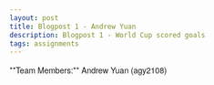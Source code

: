 ```yaml
---
layout: post
title: Blogpost 1 - Andrew Yuan
description: Blogpost 1 - World Cup scored goals
tags: assignments
---
```


<meta charset="utf-8">
<style>
	body {
	  font-family: "Helvetica Neue", Helvetica, Arial, sans-serif;
	  margin: auto;
	}
	
	text {
	  font: 10px sans-serif;
	}
	
	.axis path,
	.axis line {
	  fill: none;
	  stroke: #000;
	  shape-rendering: crispEdges;
	}
	
      #tooltip {
        position: absolute;
        width: 200px;
        height: auto;
        padding: 10px;
        background-color: white;
        -webkit-border-radius: 10px;
        -moz-border-radius: 10px;
        border-radius: 10px;
        -webkit-box-shadow: 4px 4px 10px rgba(0, 0, 0, 0.4);
        -moz-box-shadow: 4px 4px 10px rgba(0, 0, 0, 0.4);
        box-shadow: 4px 4px 10px rgba(0, 0, 0, 0.4);
        pointer-events: none;
      }

      #tooltip.hidden {
        display: none;
      }

      #tooltip p {
        margin: 0;
        font-family: sans-serif;
        font-size: 12px;
        line-height: 20px;
      }


</style>

<body>
**Team Members:** Andrew Yuan (agy2108)

<script src="http://d3js.org/d3.v3.min.js">
</script>
<p>
<p>
<br>
<svg></svg>
<div id="tooltip" class="hidden">
        <p><span id="value"></p>
</div>


<script>
/*modified from Mike Bostock at http://bl.ocks.org/3943967 */


var data = [
{"year":2010, "team":"Germany", "round1":5, "round2":4, "round3":7},
{"year":2010, "team":"Netherlands", "round1":5, "round2":2, "round3":5},
{"year":2010, "team":"Uruguay", "round1":4, "round2":2, "round3":5},
{"year":2010, "team":"Argentina", "round1":7, "round2":3, "round3":0},
{"year":2010, "team":"Brazil", "round1":5, "round2":3, "round3":1},
{"year":2010, "team":"Spain", "round1":4, "round2":1, "round3":3},
{"year":2010, "team":"Portugal", "round1":7, "round2":0, "round3":0},
{"year":2010, "team":"Korea Republic", "round1":5, "round2":1, "round3":0},
{"year":2010, "team":"Slovakia", "round1":4, "round2":1, "round3":0},
{"year":2010, "team":"Ghana", "round1":2, "round2":2, "round3":1},
{"year":2010, "team":"USA", "round1":4, "round2":1, "round3":0},
{"year":2010, "team":"Mexico", "round1":3, "round2":1, "round3":0},
{"year":2010, "team":"Cote d'Ivoire", "round1":4, "round2":0, "round3":0},
{"year":2010, "team":"Italy", "round1":4, "round2":0, "round3":0},
{"year":2010, "team":"Japan", "round1":4, "round2":0, "round3":0},
{"year":2010, "team":"South Africa", "round1":3, "round2":0, "round3":0},
{"year":2010, "team":"Chile", "round1":3, "round2":0, "round3":0},
{"year":2010, "team":"Australia", "round1":3, "round2":0, "round3":0},
{"year":2010, "team":"Denmark", "round1":3, "round2":0, "round3":0},
{"year":2010, "team":"Slovenia", "round1":3, "round2":0, "round3":0},
{"year":2010, "team":"England", "round1":2, "round2":1, "round3":0},
{"year":2010, "team":"Nigeria", "round1":3, "round2":0, "round3":0},
{"year":2010, "team":"Paraguay", "round1":3, "round2":0, "round3":0},
{"year":2010, "team":"Serbia", "round1":2, "round2":0, "round3":0},
{"year":2010, "team":"Greece", "round1":2, "round2":0, "round3":0},
{"year":2010, "team":"New Zealand", "round1":2, "round2":0, "round3":0},
{"year":2010, "team":"Cameroon", "round1":2, "round2":0, "round3":0},
{"year":2010, "team":"Korea DPR", "round1":1, "round2":0, "round3":0},
{"year":2010, "team":"France", "round1":1, "round2":0, "round3":0},
{"year":2010, "team":"Switzerland", "round1":1, "round2":0, "round3":0},
{"year":2010, "team":"Algeria", "round1":0, "round2":0, "round3":0},
{"year":2010, "team":"Honduras", "round1":0, "round2":0, "round3":0},
{"year":2006, "team":"Germany", "round1":8, "round2":2, "round3":4},
{"year":2006, "team":"Italy", "round1":5, "round2":1, "round3":6},
{"year":2006, "team":"Argentina", "round1":8, "round2":2, "round3":1},
{"year":2006, "team":"Brazil", "round1":7, "round2":3, "round3":0},
{"year":2006, "team":"Spain", "round1":8, "round2":1, "round3":0},
{"year":2006, "team":"France", "round1":3, "round2":3, "round3":3},
{"year":2006, "team":"Portugal", "round1":5, "round2":1, "round3":1},
{"year":2006, "team":"England", "round1":5, "round2":1, "round3":0},
{"year":2006, "team":"Mexico", "round1":4, "round2":1, "round3":0},
{"year":2006, "team":"Cote d'Ivoire", "round1":5, "round2":0, "round3":0},
{"year":2006, "team":"Australia", "round1":5, "round2":0, "round3":0},
{"year":2006, "team":"Ukraine", "round1":5, "round2":0, "round3":0},
{"year":2006, "team":"Ecuador", "round1":5, "round2":0, "round3":0},
{"year":2006, "team":"Switzerland", "round1":4, "round2":0, "round3":0},
{"year":2006, "team":"Ghana", "round1":4, "round2":0, "round3":0},
{"year":2006, "team":"Korea Republic", "round1":3, "round2":0, "round3":0},
{"year":2006, "team":"Czech Republic", "round1":3, "round2":0, "round3":0},
{"year":2006, "team":"Sweden", "round1":3, "round2":0, "round3":0},
{"year":2006, "team":"Costa Rica", "round1":3, "round2":0, "round3":0},
{"year":2006, "team":"Netherlands", "round1":3, "round2":0, "round3":0},
{"year":2006, "team":"Tunisia", "round1":3, "round2":0, "round3":0},
{"year":2006, "team":"Poland", "round1":2, "round2":0, "round3":0},
{"year":2006, "team":"Saudi Arabia", "round1":2, "round2":0, "round3":0},
{"year":2006, "team":"Paraguay", "round1":2, "round2":0, "round3":0},
{"year":2006, "team":"Serbia and Montenegro", "round1":2, "round2":0, "round3":0},
{"year":2006, "team":"Croatia", "round1":2, "round2":0, "round3":0},
{"year":2006, "team":"USA", "round1":2, "round2":0, "round3":0},
{"year":2006, "team":"Iran", "round1":2, "round2":0, "round3":0},
{"year":2006, "team":"Japan", "round1":2, "round2":0, "round3":0},
{"year":2006, "team":"Angola", "round1":1, "round2":0, "round3":0},
{"year":2006, "team":"Togo", "round1":1, "round2":0, "round3":0},
{"year":2006, "team":"Trinidad and Tobago", "round1":0, "round2":0, "round3":0},
{"year":2002, "team":"Brazil", "round1":11, "round2":2, "round3":5},
{"year":2002, "team":"Germany", "round1":11, "round2":1, "round3":2},
{"year":2002, "team":"Spain", "round1":9, "round2":1, "round3":0},
{"year":2002, "team":"Turkey", "round1":5, "round2":1, "round3":4},
{"year":2002, "team":"Korea Republic", "round1":4, "round2":2, "round3":2},
{"year":2002, "team":"Senegal", "round1":5, "round2":2, "round3":0},
{"year":2002, "team":"USA", "round1":5, "round2":2, "round3":0},
{"year":2002, "team":"England", "round1":2, "round2":3, "round3":1},
{"year":2002, "team":"Portugal", "round1":6, "round2":0, "round3":0},
{"year":2002, "team":"Belgium", "round1":6, "round2":0, "round3":0},
{"year":2002, "team":"Paraguay", "round1":6, "round2":0, "round3":0},
{"year":2002, "team":"Republic of Ireland", "round1":5, "round2":1, "round3":0},
{"year":2002, "team":"Costa Rica", "round1":5, "round2":0, "round3":0},
{"year":2002, "team":"Denmark", "round1":5, "round2":0, "round3":0},
{"year":2002, "team":"Sweden", "round1":4, "round2":1, "round3":0},
{"year":2002, "team":"Italy", "round1":4, "round2":1, "round3":0},
{"year":2002, "team":"Japan", "round1":5, "round2":0, "round3":0},
{"year":2002, "team":"South Africa", "round1":5, "round2":0, "round3":0},
{"year":2002, "team":"Uruguay", "round1":4, "round2":0, "round3":0},
{"year":2002, "team":"Russia", "round1":4, "round2":0, "round3":0},
{"year":2002, "team":"Mexico", "round1":4, "round2":0, "round3":0},
{"year":2002, "team":"Poland", "round1":3, "round2":0, "round3":0},
{"year":2002, "team":"Croatia", "round1":2, "round2":0, "round3":0},
{"year":2002, "team":"Ecuador", "round1":2, "round2":0, "round3":0},
{"year":2002, "team":"Cameroon", "round1":2, "round2":0, "round3":0},
{"year":2002, "team":"Slovenia", "round1":2, "round2":0, "round3":0},
{"year":2002, "team":"Argentina", "round1":2, "round2":0, "round3":0},
{"year":2002, "team":"Tunisia", "round1":1, "round2":0, "round3":0},
{"year":2002, "team":"Nigeria", "round1":1, "round2":0, "round3":0},
{"year":2002, "team":"France", "round1":0, "round2":0, "round3":0},
{"year":2002, "team":"China PR", "round1":0, "round2":0, "round3":0},
{"year":2002, "team":"Saudi Arabia", "round1":0, "round2":0, "round3":0},
{"year":1998, "team":"France", "round1":9, "round2":1, "round3":5},
{"year":1998, "team":"Brazil", "round1":6, "round2":4, "round3":4},
{"year":1998, "team":"Netherlands", "round1":7, "round2":2, "round3":4},
{"year":1998, "team":"Croatia", "round1":4, "round2":1, "round3":6},
{"year":1998, "team":"Argentina", "round1":7, "round2":2, "round3":1},
{"year":1998, "team":"Denmark", "round1":3, "round2":4, "round3":2},
{"year":1998, "team":"Mexico", "round1":7, "round2":1, "round3":0},
{"year":1998, "team":"Germany", "round1":6, "round2":2, "round3":0},
{"year":1998, "team":"Spain", "round1":8, "round2":0, "round3":0},
{"year":1998, "team":"Italy", "round1":7, "round2":1, "round3":0},
{"year":1998, "team":"England", "round1":5, "round2":2, "round3":0},
{"year":1998, "team":"Nigeria", "round1":5, "round2":1, "round3":0},
{"year":1998, "team":"Yugoslavia", "round1":4, "round2":1, "round3":0},
{"year":1998, "team":"Chile", "round1":4, "round2":1, "round3":0},
{"year":1998, "team":"Morocco", "round1":5, "round2":0, "round3":0},
{"year":1998, "team":"Norway", "round1":5, "round2":0, "round3":0},
{"year":1998, "team":"Romania", "round1":4, "round2":0, "round3":0},
{"year":1998, "team":"Belgium", "round1":3, "round2":0, "round3":0},
{"year":1998, "team":"South Africa", "round1":3, "round2":0, "round3":0},
{"year":1998, "team":"Paraguay", "round1":3, "round2":0, "round3":0},
{"year":1998, "team":"Austria", "round1":3, "round2":0, "round3":0},
{"year":1998, "team":"Jamaica", "round1":3, "round2":0, "round3":0},
{"year":1998, "team":"Iran", "round1":2, "round2":0, "round3":0},
{"year":1998, "team":"Saudi Arabia", "round1":2, "round2":0, "round3":0},
{"year":1998, "team":"Cameroon", "round1":2, "round2":0, "round3":0},
{"year":1998, "team":"Korea Republic", "round1":2, "round2":0, "round3":0},
{"year":1998, "team":"Scotland", "round1":2, "round2":0, "round3":0},
{"year":1998, "team":"USA", "round1":1, "round2":0, "round3":0},
{"year":1998, "team":"Bulgaria", "round1":1, "round2":0, "round3":0},
{"year":1998, "team":"Japan", "round1":1, "round2":0, "round3":0},
{"year":1998, "team":"Colombia", "round1":1, "round2":0, "round3":0},
{"year":1998, "team":"Tunisia", "round1":1, "round2":0, "round3":0},
{"year":1994, "team":"Sweden", "round1":6, "round2":3, "round3":6},
{"year":1994, "team":"Brazil", "round1":6, "round2":1, "round3":4},
{"year":1994, "team":"Romania", "round1":5, "round2":3, "round3":2},
{"year":1994, "team":"Spain", "round1":6, "round2":3, "round3":1},
{"year":1994, "team":"Bulgaria", "round1":6, "round2":1, "round3":3},
{"year":1994, "team":"Germany", "round1":5, "round2":3, "round3":1},
{"year":1994, "team":"Netherlands", "round1":4, "round2":2, "round3":2},
{"year":1994, "team":"Italy", "round1":2, "round2":2, "round3":4},
{"year":1994, "team":"Argentina", "round1":6, "round2":2, "round3":0},
{"year":1994, "team":"Nigeria", "round1":6, "round2":1, "round3":0},
{"year":1994, "team":"Russia", "round1":7, "round2":0, "round3":0},
{"year":1994, "team":"Saudi Arabia", "round1":4, "round2":1, "round3":0},
{"year":1994, "team":"Switzerland", "round1":5, "round2":0, "round3":0},
{"year":1994, "team":"Colombia", "round1":4, "round2":0, "round3":0},
{"year":1994, "team":"Belgium", "round1":2, "round2":2, "round3":0},
{"year":1994, "team":"Korea Republic", "round1":4, "round2":0, "round3":0},
{"year":1994, "team":"Mexico", "round1":3, "round2":1, "round3":0},
{"year":1994, "team":"USA", "round1":3, "round2":0, "round3":0},
{"year":1994, "team":"Cameroon", "round1":3, "round2":0, "round3":0},
{"year":1994, "team":"Morocco", "round1":2, "round2":0, "round3":0},
{"year":1994, "team":"Republic of Ireland", "round1":2, "round2":0, "round3":0},
{"year":1994, "team":"Bolivia", "round1":1, "round2":0, "round3":0},
{"year":1994, "team":"Norway", "round1":1, "round2":0, "round3":0},
{"year":1994, "team":"Greece", "round1":0, "round2":0, "round3":0},
{"year":1990, "team":"Germany FR", "round1":10, "round2":2, "round3":3},
{"year":1990, "team":"Czechoslovakia", "round1":6, "round2":4, "round3":0},
{"year":1990, "team":"Italy", "round1":4, "round2":2, "round3":4},
{"year":1990, "team":"England", "round1":2, "round2":1, "round3":5},
{"year":1990, "team":"Yugoslavia", "round1":6, "round2":2, "round3":0},
{"year":1990, "team":"Cameroon", "round1":3, "round2":2, "round3":2},
{"year":1990, "team":"Spain", "round1":5, "round2":1, "round3":0},
{"year":1990, "team":"Belgium", "round1":6, "round2":0, "round3":0},
{"year":1990, "team":"Argentina", "round1":3, "round2":1, "round3":1},
{"year":1990, "team":"Soviet Union", "round1":4, "round2":0, "round3":0},
{"year":1990, "team":"Costa Rica", "round1":3, "round2":1, "round3":0},
{"year":1990, "team":"Colombia", "round1":3, "round2":1, "round3":0},
{"year":1990, "team":"Brazil", "round1":4, "round2":0, "round3":0},
{"year":1990, "team":"Romania", "round1":4, "round2":0, "round3":0},
{"year":1990, "team":"Sweden", "round1":3, "round2":0, "round3":0},
{"year":1990, "team":"Netherlands", "round1":2, "round2":1, "round3":0},
{"year":1990, "team":"Uruguay", "round1":2, "round2":0, "round3":0},
{"year":1990, "team":"Austria", "round1":2, "round2":0, "round3":0},
{"year":1990, "team":"USA", "round1":2, "round2":0, "round3":0},
{"year":1990, "team":"Scotland", "round1":2, "round2":0, "round3":0},
{"year":1990, "team":"United Arab Emirates", "round1":2, "round2":0, "round3":0},
{"year":1990, "team":"Republic of Ireland", "round1":2, "round2":0, "round3":0},
{"year":1990, "team":"Korea Republic", "round1":1, "round2":0, "round3":0},
{"year":1990, "team":"Egypt", "round1":1, "round2":0, "round3":0},
{"year":1986, "team":"Argentina", "round1":6, "round2":1, "round3":7},
{"year":1986, "team":"Soviet Union", "round1":9, "round2":3, "round3":0},
{"year":1986, "team":"France", "round1":5, "round2":2, "round3":5},
{"year":1986, "team":"Belgium", "round1":5, "round2":4, "round3":3},
{"year":1986, "team":"Spain", "round1":5, "round2":5, "round3":1},
{"year":1986, "team":"Denmark", "round1":9, "round2":1, "round3":0},
{"year":1986, "team":"Brazil", "round1":5, "round2":4, "round3":1},
{"year":1986, "team":"Germany FR", "round1":3, "round2":1, "round3":4},
{"year":1986, "team":"England", "round1":3, "round2":3, "round3":1},
{"year":1986, "team":"Mexico", "round1":4, "round2":2, "round3":0},
{"year":1986, "team":"Italy", "round1":5, "round2":0, "round3":0},
{"year":1986, "team":"Paraguay", "round1":4, "round2":0, "round3":0},
{"year":1986, "team":"Korea Republic", "round1":4, "round2":0, "round3":0},
{"year":1986, "team":"Morocco", "round1":3, "round2":0, "round3":0},
{"year":1986, "team":"Portugal", "round1":2, "round2":0, "round3":0},
{"year":1986, "team":"Bulgaria", "round1":2, "round2":0, "round3":0},
{"year":1986, "team":"Hungary", "round1":2, "round2":0, "round3":0},
{"year":1986, "team":"Northern Ireland", "round1":2, "round2":0, "round3":0},
{"year":1986, "team":"Uruguay", "round1":2, "round2":0, "round3":0},
{"year":1986, "team":"Poland", "round1":1, "round2":0, "round3":0},
{"year":1986, "team":"Scotland", "round1":1, "round2":0, "round3":0},
{"year":1986, "team":"Algeria", "round1":1, "round2":0, "round3":0},
{"year":1986, "team":"Iraq", "round1":1, "round2":0, "round3":0},
{"year":1986, "team":"Canada", "round1":0, "round2":0, "round3":0},
{"year":1982, "team":"France", "round1":6, "round2":5, "round3":5},
{"year":1982, "team":"Brazil", "round1":10, "round2":5, "round3":0},
{"year":1982, "team":"Hungary", "round1":12, "round2":0, "round3":0},
{"year":1982, "team":"Italy", "round1":2, "round2":5, "round3":5},
{"year":1982, "team":"Germany FR", "round1":6, "round2":2, "round3":4},
{"year":1982, "team":"Poland", "round1":5, "round2":3, "round3":3},
{"year":1982, "team":"Scotland", "round1":8, "round2":0, "round3":0},
{"year":1982, "team":"Argentina", "round1":6, "round2":2, "round3":0},
{"year":1982, "team":"Soviet Union", "round1":6, "round2":1, "round3":0},
{"year":1982, "team":"England", "round1":6, "round2":0, "round3":0},
{"year":1982, "team":"Northern Ireland", "round1":2, "round2":3, "round3":0},
{"year":1982, "team":"Austria", "round1":3, "round2":2, "round3":0},
{"year":1982, "team":"Algeria", "round1":5, "round2":0, "round3":0},
{"year":1982, "team":"Spain", "round1":3, "round2":1, "round3":0},
{"year":1982, "team":"Chile", "round1":3, "round2":0, "round3":0},
{"year":1982, "team":"Belgium", "round1":3, "round2":0, "round3":0},
{"year":1982, "team":"Honduras", "round1":2, "round2":0, "round3":0},
{"year":1982, "team":"Czechoslovakia", "round1":2, "round2":0, "round3":0},
{"year":1982, "team":"Peru", "round1":2, "round2":0, "round3":0},
{"year":1982, "team":"Yugoslavia", "round1":2, "round2":0, "round3":0},
{"year":1982, "team":"New Zealand", "round1":2, "round2":0, "round3":0},
{"year":1982, "team":"Kuwait", "round1":2, "round2":0, "round3":0},
{"year":1982, "team":"El Salvador", "round1":1, "round2":0, "round3":0},
{"year":1982, "team":"Cameroon", "round1":1, "round2":0, "round3":0},
{"year":1978, "team":"Argentina", "round1":4, "round2":8, "round3":3},
{"year":1978, "team":"Netherlands", "round1":5, "round2":9, "round3":1},
{"year":1978, "team":"Germany FR", "round1":6, "round2":4, "round3":0},
{"year":1978, "team":"Brazil", "round1":2, "round2":6, "round3":2},
{"year":1978, "team":"Italy", "round1":6, "round2":2, "round3":1},
{"year":1978, "team":"Austria", "round1":3, "round2":4, "round3":0},
{"year":1978, "team":"Peru", "round1":7, "round2":0, "round3":0},
{"year":1978, "team":"Poland", "round1":4, "round2":2, "round3":0},
{"year":1978, "team":"Scotland", "round1":5, "round2":0, "round3":0},
{"year":1978, "team":"France", "round1":5, "round2":0, "round3":0},
{"year":1978, "team":"Hungary", "round1":3, "round2":0, "round3":0},
{"year":1978, "team":"Tunisia", "round1":3, "round2":0, "round3":0},
{"year":1978, "team":"Spain", "round1":2, "round2":0, "round3":0},
{"year":1978, "team":"Mexico", "round1":2, "round2":0, "round3":0},
{"year":1978, "team":"Iran", "round1":2, "round2":0, "round3":0},
{"year":1978, "team":"Sweden", "round1":1, "round2":0, "round3":0},
{"year":1974, "team":"Poland", "round1":12, "round2":3, "round3":1},
{"year":1974, "team":"Netherlands", "round1":6, "round2":8, "round3":1},
{"year":1974, "team":"Germany FR", "round1":4, "round2":7, "round3":2},
{"year":1974, "team":"Yugoslavia", "round1":10, "round2":2, "round3":0},
{"year":1974, "team":"Argentina", "round1":7, "round2":2, "round3":0},
{"year":1974, "team":"Sweden", "round1":3, "round2":4, "round3":0},
{"year":1974, "team":"Brazil", "round1":3, "round2":3, "round3":0},
{"year":1974, "team":"Italy", "round1":5, "round2":0, "round3":0},
{"year":1974, "team":"German DR", "round1":4, "round2":1, "round3":0},
{"year":1974, "team":"Scotland", "round1":3, "round2":0, "round3":0},
{"year":1974, "team":"Bulgaria", "round1":2, "round2":0, "round3":0},
{"year":1974, "team":"Haiti", "round1":2, "round2":0, "round3":0},
{"year":1974, "team":"Chile", "round1":1, "round2":0, "round3":0},
{"year":1974, "team":"Uruguay", "round1":1, "round2":0, "round3":0},
{"year":1974, "team":"Zaire", "round1":0, "round2":0, "round3":0},
{"year":1974, "team":"Australia", "round1":0, "round2":0, "round3":0},
{"year":1970, "team":"Brazil", "round1":8, "round2":0, "round3":11},
{"year":1970, "team":"Germany FR", "round1":10, "round2":0, "round3":7},
{"year":1970, "team":"Italy", "round1":1, "round2":0, "round3":9},
{"year":1970, "team":"Peru", "round1":7, "round2":0, "round3":2},
{"year":1970, "team":"Mexico", "round1":5, "round2":0, "round3":1},
{"year":1970, "team":"Soviet Union", "round1":6, "round2":0, "round3":0},
{"year":1970, "team":"Bulgaria", "round1":5, "round2":0, "round3":0},
{"year":1970, "team":"England", "round1":2, "round2":0, "round3":2},
{"year":1970, "team":"Romania", "round1":4, "round2":0, "round3":0},
{"year":1970, "team":"Uruguay", "round1":2, "round2":0, "round3":2},
{"year":1970, "team":"Belgium", "round1":4, "round2":0, "round3":0},
{"year":1970, "team":"Morocco", "round1":2, "round2":0, "round3":0},
{"year":1970, "team":"Sweden", "round1":2, "round2":0, "round3":0},
{"year":1970, "team":"Czechoslovakia", "round1":2, "round2":0, "round3":0},
{"year":1970, "team":"Israel", "round1":1, "round2":0, "round3":0},
{"year":1970, "team":"El Salvador", "round1":0, "round2":0, "round3":0},
{"year":1966, "team":"Portugal", "round1":9, "round2":0, "round3":8},
{"year":1966, "team":"Germany FR", "round1":7, "round2":0, "round3":8},
{"year":1966, "team":"England", "round1":4, "round2":0, "round3":7},
{"year":1966, "team":"Soviet Union", "round1":6, "round2":0, "round3":4},
{"year":1966, "team":"Hungary", "round1":7, "round2":0, "round3":1},
{"year":1966, "team":"Korea DPR", "round1":2, "round2":0, "round3":3},
{"year":1966, "team":"Argentina", "round1":4, "round2":0, "round3":0},
{"year":1966, "team":"Brazil", "round1":4, "round2":0, "round3":0},
{"year":1966, "team":"Spain", "round1":4, "round2":0, "round3":0},
{"year":1966, "team":"Chile", "round1":2, "round2":0, "round3":0},
{"year":1966, "team":"Uruguay", "round1":2, "round2":0, "round3":0},
{"year":1966, "team":"Italy", "round1":2, "round2":0, "round3":0},
{"year":1966, "team":"France", "round1":2, "round2":0, "round3":0},
{"year":1966, "team":"Switzerland", "round1":1, "round2":0, "round3":0},
{"year":1966, "team":"Bulgaria", "round1":1, "round2":0, "round3":0},
{"year":1966, "team":"Mexico", "round1":1, "round2":0, "round3":0},
{"year":1962, "team":"Brazil", "round1":4, "round2":0, "round3":10},
{"year":1962, "team":"Yugoslavia", "round1":8, "round2":0, "round3":2},
{"year":1962, "team":"Chile", "round1":5, "round2":0, "round3":5},
{"year":1962, "team":"Soviet Union", "round1":8, "round2":0, "round3":1},
{"year":1962, "team":"Hungary", "round1":8, "round2":0, "round3":0},
{"year":1962, "team":"Czechoslovakia", "round1":2, "round2":0, "round3":5},
{"year":1962, "team":"Colombia", "round1":5, "round2":0, "round3":0},
{"year":1962, "team":"England", "round1":4, "round2":0, "round3":1},
{"year":1962, "team":"Uruguay", "round1":4, "round2":0, "round3":0},
{"year":1962, "team":"Germany FR", "round1":4, "round2":0, "round3":0},
{"year":1962, "team":"Mexico", "round1":3, "round2":0, "round3":0},
{"year":1962, "team":"Italy", "round1":3, "round2":0, "round3":0},
{"year":1962, "team":"Switzerland", "round1":2, "round2":0, "round3":0},
{"year":1962, "team":"Argentina", "round1":2, "round2":0, "round3":0},
{"year":1962, "team":"Spain", "round1":2, "round2":0, "round3":0},
{"year":1962, "team":"Bulgaria", "round1":1, "round2":0, "round3":0},
{"year":1958, "team":"France", "round1":11, "round2":0, "round3":12},
{"year":1958, "team":"Brazil", "round1":5, "round2":0, "round3":11},
{"year":1958, "team":"Germany FR", "round1":7, "round2":0, "round3":5},
{"year":1958, "team":"Sweden", "round1":5, "round2":0, "round3":7},
{"year":1958, "team":"Paraguay", "round1":9, "round2":0, "round3":0},
{"year":1958, "team":"Czechoslovakia", "round1":9, "round2":0, "round3":0},
{"year":1958, "team":"Yugoslavia", "round1":7, "round2":0, "round3":0},
{"year":1958, "team":"Hungary", "round1":7, "round2":0, "round3":0},
{"year":1958, "team":"Northern Ireland", "round1":6, "round2":0, "round3":0},
{"year":1958, "team":"Argentina", "round1":5, "round2":0, "round3":0},
{"year":1958, "team":"Soviet Union", "round1":5, "round2":0, "round3":0},
{"year":1958, "team":"Wales", "round1":4, "round2":0, "round3":0},
{"year":1958, "team":"England", "round1":4, "round2":0, "round3":0},
{"year":1958, "team":"Scotland", "round1":4, "round2":0, "round3":0},
{"year":1958, "team":"Austria", "round1":2, "round2":0, "round3":0},
{"year":1958, "team":"Mexico", "round1":1, "round2":0, "round3":0},
{"year":1954, "team":"Hungary", "round1":17, "round2":0, "round3":10},
{"year":1954, "team":"Germany FR", "round1":14, "round2":0, "round3":11},
{"year":1954, "team":"Austria", "round1":6, "round2":0, "round3":11},
{"year":1954, "team":"Uruguay", "round1":9, "round2":0, "round3":7},
{"year":1954, "team":"Switzerland", "round1":6, "round2":0, "round3":5},
{"year":1954, "team":"Turkey", "round1":10, "round2":0, "round3":0},
{"year":1954, "team":"Brazil", "round1":6, "round2":0, "round3":2},
{"year":1954, "team":"England", "round1":6, "round2":0, "round3":2},
{"year":1954, "team":"Italy", "round1":6, "round2":0, "round3":0},
{"year":1954, "team":"Belgium", "round1":5, "round2":0, "round3":0},
{"year":1954, "team":"France", "round1":3, "round2":0, "round3":0},
{"year":1954, "team":"Mexico", "round1":2, "round2":0, "round3":0},
{"year":1954, "team":"Yugoslavia", "round1":2, "round2":0, "round3":0},
{"year":1954, "team":"Korea Republic", "round1":0, "round2":0, "round3":0},
{"year":1954, "team":"Scotland", "round1":0, "round2":0, "round3":0},
{"year":1954, "team":"Czechoslovakia", "round1":0, "round2":0, "round3":0},
{"year":1950, "team":"Brazil", "round1":8, "round2":0, "round3":14},
{"year":1950, "team":"Uruguay", "round1":8, "round2":0, "round3":7},
{"year":1950, "team":"Sweden", "round1":5, "round2":0, "round3":6},
{"year":1950, "team":"Spain", "round1":6, "round2":0, "round3":4},
{"year":1950, "team":"Yugoslavia", "round1":7, "round2":0, "round3":0},
{"year":1950, "team":"Chile", "round1":5, "round2":0, "round3":0},
{"year":1950, "team":"Switzerland", "round1":4, "round2":0, "round3":0},
{"year":1950, "team":"USA", "round1":4, "round2":0, "round3":0},
{"year":1950, "team":"Italy", "round1":4, "round2":0, "round3":0},
{"year":1950, "team":"England", "round1":2, "round2":0, "round3":0},
{"year":1950, "team":"Mexico", "round1":2, "round2":0, "round3":0},
{"year":1950, "team":"Paraguay", "round1":2, "round2":0, "round3":0},
{"year":1950, "team":"Bolivia", "round1":0, "round2":0, "round3":0},
{"year":1938, "team":"Brazil", "round1":6, "round2":0, "round3":8},
{"year":1938, "team":"Italy", "round1":2, "round2":0, "round3":9},
{"year":1938, "team":"Sweden", "round1":0, "round2":0, "round3":11},
{"year":1938, "team":"Hungary", "round1":0, "round2":0, "round3":9},
{"year":1938, "team":"Poland", "round1":5, "round2":0, "round3":0},
{"year":1938, "team":"Czechoslovakia", "round1":3, "round2":0, "round3":2},
{"year":1938, "team":"Cuba", "round1":5, "round2":0, "round3":0},
{"year":1938, "team":"Switzerland", "round1":5, "round2":0, "round3":0},
{"year":1938, "team":"Romania", "round1":4, "round2":0, "round3":0},
{"year":1938, "team":"France", "round1":3, "round2":0, "round3":1},
{"year":1938, "team":"Germany", "round1":3, "round2":0, "round3":0},
{"year":1938, "team":"Norway", "round1":1, "round2":0, "round3":0},
{"year":1938, "team":"Belgium", "round1":1, "round2":0, "round3":0},
{"year":1938, "team":"Netherlands", "round1":0, "round2":0, "round3":0},
{"year":1934, "team":"Italy", "round1":7, "round2":0, "round3":5},
{"year":1934, "team":"Germany", "round1":5, "round2":0, "round3":6},
{"year":1934, "team":"Czechoslovakia", "round1":2, "round2":0, "round3":7},
{"year":1934, "team":"Austria", "round1":3, "round2":0, "round3":4},
{"year":1934, "team":"Switzerland", "round1":3, "round2":0, "round3":2},
{"year":1934, "team":"Hungary", "round1":4, "round2":0, "round3":1},
{"year":1934, "team":"Sweden", "round1":3, "round2":0, "round3":1},
{"year":1934, "team":"Spain", "round1":3, "round2":0, "round3":1},
{"year":1934, "team":"France", "round1":2, "round2":0, "round3":0},
{"year":1934, "team":"Argentina", "round1":2, "round2":0, "round3":0},
{"year":1934, "team":"Egypt", "round1":2, "round2":0, "round3":0},
{"year":1934, "team":"Belgium", "round1":2, "round2":0, "round3":0},
{"year":1934, "team":"Netherlands", "round1":2, "round2":0, "round3":0},
{"year":1934, "team":"Romania", "round1":1, "round2":0, "round3":0},
{"year":1934, "team":"USA", "round1":1, "round2":0, "round3":0},
{"year":1934, "team":"Brazil", "round1":1, "round2":0, "round3":0},
{"year":1930, "team":"Argentina", "round1":7, "round2":0, "round3":11},
{"year":1930, "team":"Uruguay", "round1":5, "round2":0, "round3":10},
{"year":1930, "team":"Yugoslavia", "round1":6, "round2":0, "round3":1},
{"year":1930, "team":"USA", "round1":6, "round2":0, "round3":1},
{"year":1930, "team":"Brazil", "round1":5, "round2":0, "round3":0},
{"year":1930, "team":"Chile", "round1":4, "round2":0, "round3":1},
{"year":1930, "team":"France", "round1":4, "round2":0, "round3":0},
{"year":1930, "team":"Mexico", "round1":4, "round2":0, "round3":0},
{"year":1930, "team":"Romania", "round1":3, "round2":0, "round3":0},
{"year":1930, "team":"Paraguay", "round1":1, "round2":0, "round3":0},
{"year":1930, "team":"Peru", "round1":1, "round2":0, "round3":0},
{"year":1930, "team":"Bolivia", "round1":0, "round2":0, "round3":0},
{"year":1930, "team":"Belgium", "round1":0, "round2":0, "round3":0}
];

var editionsData = [
{"year":2010, "host":"South Africa", "1st":"Spain", "2nd":"Netherlands", "3rd":"Germany", "4th":"Uruguay", "Games":32, "GridStart":0, "GridEnd":31},
{"year":2006, "host":"Germany", "1st":"Italy", "2nd":"France", "3rd":"Germany", "4th":"Portugal", "Games":32, "GridStart":32, "GridEnd":63},
{"year":2002, "host":"South Korea/Japan", "1st":"Brazil", "2nd":"Germany", "3rd":"Turkey", "4th":"South Korea", "Games":32, "GridStart":64, "GridEnd":95},
{"year":1998, "host":"France", "1st":"France", "2nd":"Brazil", "3rd":"Croatia", "4th":"Netherlands", "Games":32, "GridStart":96, "GridEnd":127},
{"year":1994, "host":"United States", "1st":"Brazil", "2nd":"Italy", "3rd":"Sweden", "4th":"Bulgaria", "Games":24, "GridStart":128, "GridEnd":151},
{"year":1990, "host":"Italy", "1st":"West Germany", "2nd":"Argentina", "3rd":"Italy", "4th":"England", "Games":24, "GridStart":152, "GridEnd":175},
{"year":1986, "host":"Mexico", "1st":"Argentina", "2nd":"West Germany", "3rd":"France", "4th":"Belgium", "Games":24, "GridStart":176, "GridEnd":199},
{"year":1982, "host":"Spain", "1st":"Italy", "2nd":"West Germany", "3rd":"Poland", "4th":"France", "Games":24, "GridStart":200, "GridEnd":223},
{"year":1978, "host":"Argentina", "1st":"Argentina", "2nd":"Netherlands", "3rd":"Brazil", "4th":"Italy", "Games":16, "GridStart":224, "GridEnd":239},
{"year":1974, "host":"West Germany", "1st":"West Germany", "2nd":"Netherlands", "3rd":"Poland", "4th":"Brazil", "Games":16, "GridStart":240, "GridEnd":255},
{"year":1970, "host":"Mexico", "1st":"Brazil", "2nd":"Italy", "3rd":"West Germany", "4th":"Uruguay", "Games":16, "GridStart":256, "GridEnd":271},
{"year":1966, "host":"England", "1st":"England", "2nd":"West Germany", "3rd":"Portugal", "4th":"Soviet Union", "Games":16, "GridStart":272, "GridEnd":287},
{"year":1962, "host":"Chile", "1st":"Brazil", "2nd":"Czechoslovakia", "3rd":"Chile", "4th":"Yugoslavia", "Games":16, "GridStart":288, "GridEnd":303},
{"year":1958, "host":"Sweden", "1st":"Brazil", "2nd":"Sweden", "3rd":"France", "4th":"West Germany", "Games":16, "GridStart":304, "GridEnd":319},
{"year":1954, "host":"Switzerland", "1st":"West Germany", "2nd":"Hungary", "3rd":"Austria", "4th":"Uruguay", "Games":16, "GridStart":320, "GridEnd":335},
{"year":1950, "host":"Brazil", "1st":"Uruguay", "2nd":"Brazil", "3rd":"Sweden", "4th":"Spain", "Games":13, "GridStart":336, "GridEnd":348},
{"year":1938, "host":"France", "1st":"Italy", "2nd":"Hungary", "3rd":"Brazil", "4th":"Sweden", "Games":14, "GridStart":349, "GridEnd":362},
{"year":1934, "host":"Italy", "1st":"Italy", "2nd":"Czechoslovakia", "3rd":"Germany", "4th":"Austria", "Games":16, "GridStart":363, "GridEnd":378},
{"year":1930, "host":"Uruguay", "1st":"Uruguay", "2nd":"Argentina", "3rd":"United States", "4th":"Yugoslavia", "Games":13, "GridStart":379, "GridEnd":391}
];
 
var n = 4, // number of layers
    m = data.length, // number of samples per layer
    stack = d3.layout.stack();

/*console.log(d3.range(n).map(function(d) { 
                var a = [];
      			for (var i = 0; i < m; ++i) {
        			a[i] = {x: i, y: data[i]['pop' + (d+1)]};
      			}
      			//console.log('hello');
  				//console.log(a);
  				return a;
             }));
*/    
var labels = data.map(function(d) {return d.team;});

console.log(labels);
    
    //go through each layer (pop1, pop2 etc, that's the range(n) part)
    //then go through each object in data and pull out that objects's population data
    //and put it into an array where x is the index and y is the number

var gapSize = 0.5;
var layers = stack(d3.range(n).map(function(d) { 
				console.log(d);
                var a = [];
      			for (var i = 0; i < m; ++i) {
      				if (d == 0) {
      					a[i] = {x: i, 
        					y: gapSize,
        					year: data[i]['year'],
        					team: data[i]['team'],
        					round: (d),
        					goals: (data[i]['round1'] + data[i]['round2'] + data[i]['round3'])
        					};
      				}
      				else {
      					a[i] = {x: i, 
        					y: data[i]['round' + (d)],
        					year: data[i]['year'],
        					team: data[i]['team'],
        					round: (d),
        					goals: (data[i]['round1'] + data[i]['round2'] + data[i]['round3'])
        					};	
      				}
      			}
      			//console.log('hello');
  				//console.log(a);
  				return a;
             }));
    //console.log('layers');
    //console.log(layers);
	//the largest single layer
var x = d3.max(layers, function(layer) {
    		 
    		return d3.max(layer, function(d) { 
    									return d.y; 
    										}); 
    									}),
    //the largest stack
    yStackMax = d3.max(layers, function(layer) { return d3.max(layer, function(d) { return d.y0 + d.y; }); });

var margin = {top: 15, right: 10, bottom: 5, left: 100},
    width = 1000 - margin.left - margin.right,
    height = 1200 - margin.top - margin.bottom;
//    height = 533 - margin.top - margin.bottom;


var yScale = d3.scale.ordinal()
    .domain(d3.range(m))
    .rangeRoundBands([0, height], .3);

var xScale = d3.scale.linear()
    .domain([0, yStackMax])
    .range([0, width]);

//var color = d3.scale.linear()
//    .domain([0, n - 1])
//    .range(["#BDAEE5", "#A15D76"]);
//    .range(["#5F5572", "#CB6C69"]);
//    .range(["#aad", "#556"]);
//var color = ["#465971", "#728DB3", "#A3C6FA"];
//var color = ["#6982A5", "#B67FAA", "#FD897B"];
//var color = ["#46475F", "#757297", "#C7B7F1"];
//var color = ["black", "#969AC9", "#D6AA4B", "#C76A77"];
//var color = ["black", "#614DC4", "#659FE0", "#54EBB6"];
var color = ["#ddd", "#4C374C", "#967AA4", "#CCAFE8"];

var svg = d3.select("svg")
    .attr("width", width + margin.left + margin.right)
    .attr("height", height + margin.top + margin.bottom)
  .append("g")
    .attr("transform", "translate(" + margin.left + "," + margin.top + ")");

var layer = svg.selectAll(".layer")
    .data(layers)
  .enter().append("g")
    .attr("class", "layer")
    .style("fill", function(d, i) { return color[i]; });

layer.selectAll("rect")
    .data(function(d) { return d; })
  	.enter().append("rect")
    .attr("y", function(d) { return yScale(d.x); })
	.attr("x", 0)
    .attr("height", 0)
    .attr("width", 0)
    .on("mouseover", function(d){
               //highlight text
               //d3.select(this).classed("cell-hover",true);
               //d3.selectAll(".rowLabel").classed("text-highlight",function(r,ri){ return ri==(d.row-1);});
               //d3.selectAll(".colLabel").classed("text-highlight",function(c,ci){ return ci==(d.col-1);});
        
               //Update the tooltip position and value
               console.log(this);
               d3.select(this).attr("fill", "red");

               if(d.round != 0) {
               		tooltip = d.year + " - " + d.team + " - " + d.goals + " goals (" + d.y + " in round)";
               	}
               else {
               		tooltip = d.year + " - " + d.team + " - " + d.goals + " goals";
               	}

               d3.select("#tooltip")
//                 .style("left", (d3.event.pageX+10) + "px")
                 .style("left", xScale(0) + "px")
                 .style("top", (d3.event.pageY-10) + "px")
                 .select("#value")
                 .text(tooltip);  
  //                 .text(d.team + " - " + d.goals + " goals (" + d.y + " in round)");  
                 //.text("team:"+rowLabel[d.row-1]+","+colLabel[d.col-1]+"\ndata:"+d.value+"\nrow-col-idx:"+d.col+","+d.row+"\ncell-xy "+this.x.baseVal.value+", "+this.y.baseVal.value);  
               //Show the tooltip
               d3.select("#tooltip").classed("hidden", false);
       })
    .on("mouseout", function(d){
//               d3.select(this).classed("cell-hover",false);
//               d3.selectAll(".rowLabel").classed("text-highlight",false);
//               d3.selectAll(".colLabel").classed("text-highlight",false);
               d3.select(this).attr("fill", color[d.round]);
               d3.select("#tooltip").classed("hidden", true);
        })
	.transition()
	.delay(function(d) { return (d.x * 10);})
	.duration(750)
    .attr("y", function(d) { return yScale(d.x); })
	.attr("x", function(d) { return xScale(d.y0-gapSize); })
    .attr("height", yScale.rangeBand())
    .attr("width", function(d) { return xScale(d.y); })
     ;

var yAxis = d3.svg.axis()
    .scale(yScale)
    .tickSize(1)
    .tickPadding(1)
	.tickValues("")
    .orient("left");

var xAxis = d3.svg.axis()
    .scale(xScale)
    .tickSize(1)
    .tickPadding(1)
	.tickValues([0, 5, 10, 15, 20, 25])
    .orient("top");


svg.append("g")
    .attr("class", "y axis")
    .call(yAxis);

svg.append("g")
    .attr("class", "x axis")
    .call(xAxis);

//vertical lines
svg.selectAll(".vline").data([0, 5, 10, 15, 20, 25]).enter()
    .append("line")
    .attr("x1", function (d) {
	    return xScale(d);
	})
    .attr("x2", function (d) {
    	return xScale(d);
	})
    .attr("y1", 0)
    .attr("y2", height)
	.style("stroke", "#eee");

//horizontal lines
svg.selectAll(".hline").data([32, 64, 96, 128, 152, 176, 200, 224, 240, 256, 272, 288, 304, 320, 336, 349, 363, 379, 392]).enter()
    .append("line")
    .attr("y1", function (d) {
	    return yScale(d);
	})
    .attr("y2", function (d) {
    	return yScale(d);
	})
    .attr("x1", -100)
    .attr("x2", width)
	.style("stroke", "#ccc");

// Add label

svg.selectAll(".labeltext")
      .data(editionsData)
      .enter().append("text")
      .text(function(d) { return d.year; })
      .attr("x", xScale(0)-margin.left)
      .attr("y", function(d, i) { 
      	console.log((d.GridStart));
      	console.log(yScale(d.GridStart + 5));
      	return yScale(Math.round((d.GridStart + d.GridEnd)/2)); })
      .style("font-size", "16px")
      .style("font-weight", "bold")
      .attr("text-anchor", "left");

svg.selectAll(".labeltext2")
      .data(editionsData)
      .enter().append("text")
      .text(function(d) { return d.host; })
      .attr("x", xScale(20))
      .attr("y", function(d, i) { 
      	console.log((d.GridStart));
      	console.log(yScale(d.GridEnd));
      	return yScale(d.GridEnd); })
      .style("font-size", "25px")
      .style("font-style", "italic")
      .style("font-weight", "bold")
      .style("fill", "#ddd")
      .attr("text-anchor", "left");


var legend = svg.selectAll(".legend")
    .data(["1st Round", "2nd Round", "Finals"])
  	.enter().append("g")
    .attr("class", "legend");
//    .style("fill", function(d, i) { return color[i+1]; });

legend.selectAll("rect")
    .data(["1st Round", "2nd Round", "Finals", "border"])
  	.enter().append("rect")
    .attr("y", function(d, i) {
    	if (d!="border"){
    		return yScale(2);
    	}    	
    	else {
    		return yScale(0);
    	}})
	.attr("x", function(d, i) { 
		if (d!="border"){
			return xScale(20.1+(i*3));
		}
		else {
			return xScale(20);
		}})
    .attr("height", function(d, i){
    	if (d!="border"){
    		return 10;
    	}
    	else {
			return 21;
    	}})
    .attr("width", function(d, i) {
    	if (d!="border"){
    		return 10;
    	}
    	else {
			return 250;
    	}})
    .style("fill", function(d, i) { 
    	if (d!="border"){
    		return color[i+1]; 
    	}
    	else {
    		return "none";
    	}})
	.style("stroke", "#555")
	  .style("stroke-width", "0.3px")
;
    	
console.log(legend);


legend.selectAll("text")
    .data(["1st Round", "2nd Round", "Finals"])
  	.enter().append("text")
  	.text(function(d) { return d; })
    .attr("y", function(d, i) { return yScale(5); })
	.attr("x", function(d, i) { 
		console.log(d);
		return xScale(20.5+(i*3)); })
    .style("font-size", "9px");

</script>

</body>

